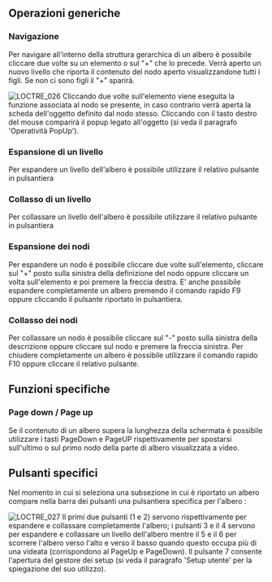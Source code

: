 
## Operazioni generiche

### Navigazione

Per navigare all'interno della struttura gerarchica di un albero è possibile cliccare due volte su un elemento o sul "+" che lo precede. Verrà aperto un nuovo livello che riporta il contenuto del nodo aperto visualizzandone tutti i figli. Se non ci sono figli il "+" sparirà.

![LOCTRE_026](https://doc.smeup.com/immagini/MBDOC_OPE-LOCTRE_03/LOCTRE_026.png)
Cliccando due volte sull'elemento viene eseguita la funzione associata al nodo se presente, in caso contrario verrà aperta la scheda dell'oggetto definito dal nodo stesso.
Cliccando con il tasto destro del mouse comparirà il popup legato all'oggetto (si veda il paragrafo 'Operatività PopUp').

### Espansione di un livello

Per espandere un livello dell'albero è possibile utilizzare il relativo pulsante in pulsantiera

### Collasso di un livello

Per collassare un livello dell'albero è possibile utilizzare il relativo pulsante in pulsantiera

### Espansione dei nodi

Per espandere un nodo è possibile cliccare due volte sull'elemento, cliccare sul "+" posto sulla sinistra della definizione del nodo oppure cliccare un volta sull'elemento e poi premere la freccia destra.
E' anche possibile espandere completamente un albero premendo il comando rapido F9 oppure cliccando il pulsante riportato in pulsantiera.

### Collasso dei nodi

Per collassare un nodo è possibile cliccare sul "-" posto sulla sinistra della descrizione oppure cliccare sul nodo e premere la freccia sinistra.
Per chiudere completamente un albero è possibile utilizzare il comando rapido F10 oppure cliccare il relativo pulsante.

## Funzioni specifiche

### Page down / Page up

Se il contenuto di un albero supera la lunghezza della schermata è possibile utilizzare i tasti PageDown e PageUP rispettivamente per spostarsi sull'ultimo o sul primo nodo della parte di albero visualizzata a video.

## Pulsanti specifici

Nel momento in cui si seleziona una subsezione in cui è riportato un albero compare nella barra dei pulsanti una pulsantiera specifica per l'albero : 

![LOCTRE_027](https://doc.smeup.com/immagini/MBDOC_OPE-LOCTRE_03/LOCTRE_027.png)
Il primi due pulsanti (1 e 2) servono rispettivamente per espandere e collassare completamente l'albero; i pulsanti 3 e il 4 servono per espandere e collassare un livello dell'albero mentre il 5 e il 6 per scorrere l'albero verso l'alto e verso il basso quando questo occupa più di una videata (corrispondono al PageUp e PageDown). Il pulsante 7 consente l'apertura del gestore dei setup (si veda il paragrafo 'Setup utente' per la spiegazione del suo utilizzo).
